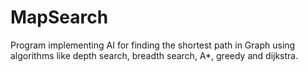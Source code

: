 # MapSearch
Program implementing AI for finding the shortest path in Graph using algorithms like depth search, breadth search, A*, greedy and dijkstra.
